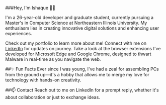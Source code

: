 ###Hey, I'm Ishaque 👋🏽

I'm a 26-year-old developer and graduate student, currently pursuing a Master's in Computer Science at Northeastern Illinois University. My enthusiasm lies in creating innovative digital solutions and enhancing user experiences.

Check out my portfolio to learn more about me!
Connect with me on [LinkedIn](https://www.linkedin.com/in/ishaque12/) for updates on journey.
Take a look at the browser extensions I've developed for Microsoft Edge and Google Chrome, designed to thwart Malware in real-time as you navigate the web.

##✨ Fun Facts
Ever since I was young, I've had a zeal for assembling PCs from the ground up—it's a hobby that allows me to merge my love for technology with hands-on creativity.

##📫 Contact
Reach out to me on LinkedIn for a prompt reply, whether it's about collaboration or just to exchange ideas.
